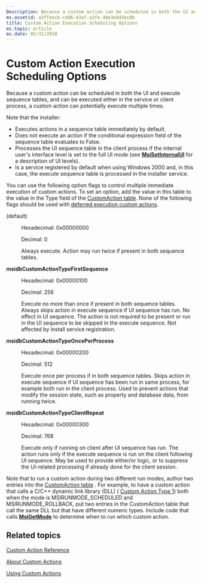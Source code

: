 ```yaml
---
Description: Because a custom action can be scheduled in both the UI and execute sequence tables, and can be executed either in the service or client process, a custom action can potentially execute multiple times.
ms.assetid: a3ffeecb-cdd6-43af-a3fe-48e3e843ec8b
title: Custom Action Execution Scheduling Options
ms.topic: article
ms.date: 05/31/2018
---
```


# Custom Action Execution Scheduling Options

Because a custom action can be scheduled in both the UI and execute sequence tables, and can be executed either in the service or client process, a custom action can potentially execute multiple times.

Note that the installer:

-   Executes actions in a sequence table immediately by default.
-   Does not execute an action if the conditional expression field of the sequence table evaluates to False.
-   Processes the UI sequence table in the client process if the internal user's interface level is set to the full UI mode (see [**MsiSetInternalUI**](/windows/desktop/api/Msi/nf-msi-msisetinternalui) for a description of UI levels).
-   Is a service registered by default when using Windows 2000 and, in this case, the execute sequence table is processed in the installer service.

You can use the following option flags to control multiple immediate execution of custom actions. To set an option, add the value in this table to the value in the Type field of the [CustomAction table](customaction-table.md). None of the following flags should be used with [deferred execution custom actions](deferred-execution-custom-actions.md).

<dl> <dt>

<span id="_default_"></span><span id="_DEFAULT_"></span>(default)
</dt> <dd>

Hexadecimal: 0x00000000

Decimal: 0

Always execute. Action may run twice if present in both sequence tables.

</dd> <dt>

<span id="msidbCustomActionTypeFirstSequence_"></span><span id="msidbcustomactiontypefirstsequence_"></span><span id="MSIDBCUSTOMACTIONTYPEFIRSTSEQUENCE_"></span>**msidbCustomActionTypeFirstSequence** 
</dt> <dd>

Hexadecimal: 0x00000100

Decimal: 256

Execute no more than once if present in both sequence tables. Always skips action in execute sequence if UI sequence has run. No effect in UI sequence. The action is not required to be present or run in the UI sequence to be skipped in the execute sequence. Not affected by install service registration.

</dd> <dt>

<span id="msidbCustomActionTypeOncePerProcess"></span><span id="msidbcustomactiontypeonceperprocess"></span><span id="MSIDBCUSTOMACTIONTYPEONCEPERPROCESS"></span>**msidbCustomActionTypeOncePerProcess**
</dt> <dd>

Hexadecimal: 0x00000200

Decimal: 512

Execute once per process if in both sequence tables. Skips action in execute sequence if UI sequence has been run in same process, for example both run in the client process. Used to prevent actions that modify the session state, such as property and database data, from running twice.

</dd> <dt>

<span id="msidbCustomActionTypeClientRepeat"></span><span id="msidbcustomactiontypeclientrepeat"></span><span id="MSIDBCUSTOMACTIONTYPECLIENTREPEAT"></span>**msidbCustomActionTypeClientRepeat**
</dt> <dd>

Hexadecimal: 0x00000300

Decimal: 768

Execute only if running on client after UI sequence has run. The action runs only if the execute sequence is run on the client following UI sequence. May be used to provide either/or logic, or to suppress the UI-related processing if already done for the client session.

</dd> </dl>

Note that to run a custom action during two different run modes, author two entries into the [CustomAction table](customaction-table.md) . For example, to have a custom action that calls a C/C++ dynamic link library (DLL) ( [Custom Action Type 1](custom-action-type-1.md)) both when the mode is MSIRUNMODE\_SCHEDULED and MSIRUNMODE\_ROLLBACK, put two entries in the CustomAction table that call the same DLL but that have different numeric types. Include code that calls [**MsiGetMode**](/windows/desktop/api/Msiquery/nf-msiquery-msigetmode) to determine when to run which custom action.

## Related topics

<dl> <dt>

[Custom Action Reference](custom-action-reference.md)
</dt> <dt>

[About Custom Actions](about-custom-actions.md)
</dt> <dt>

[Using Custom Actions](using-custom-actions.md)
</dt> </dl>

 

 



